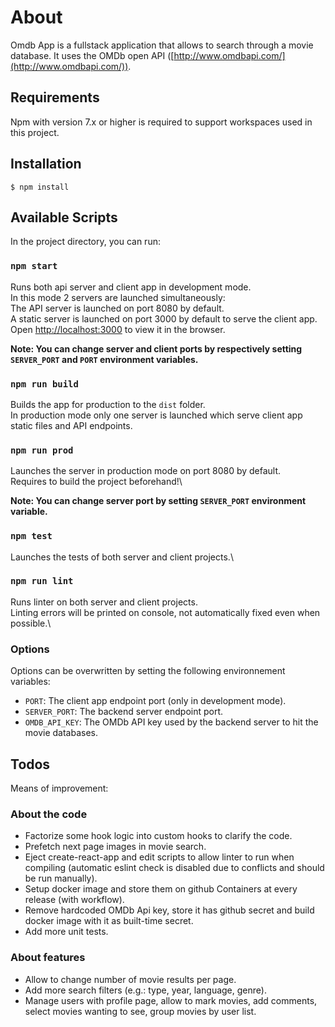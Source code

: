 # About

Omdb App is a fullstack application that allows to search through a movie database.
It uses the OMDb open API ([http://www.omdbapi.com/](http://www.omdbapi.com/)).

## Requirements

Npm with version 7.x or higher is required to support workspaces used in this project.

## Installation

```
$ npm install
```

## Available Scripts

In the project directory, you can run:

### `npm start`

Runs both api server and client app in development mode.\
In this mode 2 servers are launched simultaneously:\
The API server is launched on port 8080 by default.\
A static server is launched on port 3000 by default to serve the client app.\
Open [http://localhost:3000](http://localhost:3000) to view it in the browser.

**Note: You can change server and client ports by respectively setting `SERVER_PORT` and `PORT` environment variables.**

### `npm run build`

Builds the app for production to the `dist` folder.\
In production mode only one server is launched which serve client app static files and API endpoints.

### `npm run prod`

Launches the server in production mode on port 8080 by default.\
Requires to build the project beforehand!\

**Note: You can change server port by setting `SERVER_PORT` environment variable.**

### `npm test`

Launches the tests of both server and client projects.\

### `npm run lint`

Runs linter on both server and client projects.\
Linting errors will be printed on console, not automatically fixed even when possible.\

### Options

Options can be overwritten by setting the following environnement variables:
- `PORT`: The client app endpoint port (only in development mode).
- `SERVER_PORT`: The backend server endpoint port.
- `OMDB_API_KEY`: The OMDb API key used by the backend server to hit the movie databases.

## Todos

Means of improvement:

### About the code

- Factorize some hook logic into custom hooks to clarify the code.
- Prefetch next page images in movie search.
- Eject create-react-app and edit scripts to allow linter to run when compiling (automatic eslint check is disabled due to conflicts and should be run manually).
- Setup docker image and store them on github Containers at every release (with workflow).
- Remove hardcoded OMDb Api key, store it has github secret and build docker image with it as built-time secret.
- Add more unit tests.

### About features

- Allow to change number of movie results per page.
- Add more search filters (e.g.: type, year, language, genre).
- Manage users with profile page, allow to mark movies, add comments, select movies wanting to see, group movies by user list.
